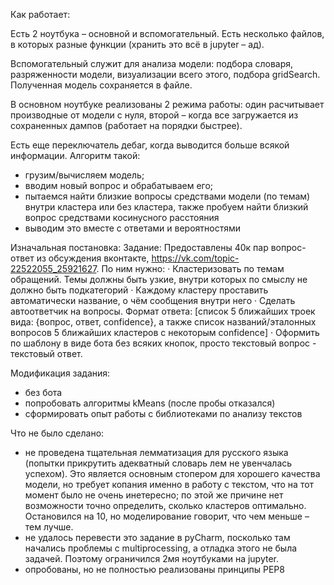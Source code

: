 Как работает:

Есть 2 ноутбука – основной и вспомогательный. Есть несколько файлов, в которых разные функции (хранить это всё в jupyter – ад).

Вспомогательный служит для анализа модели: подбора словаря, разряженности модели, визуализации всего этого, подбора gridSearch. Полученная модель сохраняется в файле.

В основном ноутбуке реализованы 2 режима работы: один расчитывает производные от модели с нуля, второй – когда все загружается из сохраненных дампов (работает на порядки быстрее).

Есть еще переключатель дебаг, когда выводится больше всякой информации.
Алгоритм такой: 
- грузим/вычисляем модель;
- вводим новый вопрос и обрабатываем его;
- пытаемся найти близкие вопросы средствами модели (по темам) внутри кластера или без кластера, также пробуем найти близкий вопрос средствами косинусного расстояния
- выводим это вместе с ответами и вероятностями

Изначальная постановка:
Задание:
Предоставлены 40к пар вопрос-ответ из обсуждения вконтакте, https://vk.com/topic-22522055_25921627. По ним нужно:
·         Кластеризовать по темам обращений. Темы должны быть узкие, внутри которых по смыслу не должно быть подкатегорий
·         Каждому кластеру проставить автоматически название, о чём сообщения внутри него
·         Сделать автоответчик на вопросы. Формат ответа: [список 5 ближайших троек вида: {вопрос, ответ, confidence}, а также список названий/эталонных вопросов 5 ближайших кластеров с некоторым confidence]
·         Оформить по шаблону в виде бота без всяких кнопок, просто текстовый вопрос - текстовый ответ.

Модификация задания:
- без бота
- попробовать алгоритмы kMeans (после пробы отказался)
- сформировать опыт работы с библиотеками по анализу текстов


Что не было сделано:
- не проведена тщательная лемматизация для русского языка (попытки прикрутить адекватный словарь лем не увенчалась успехом). Это является основным стопером для хорошего качества модели, но требует копания именно в работу с текстом, что на тот момент было не очень инетересно; по этой же причине нет возможности точно определить, сколько кластеров оптимально. Остановился на 10, но моделирование говорит, что чем меньше – тем лучше.
- не удалось перевести это задание в pyCharm, посколько там начались проблемы с multiprocessing, а отладка этого не была задачей. Поэтому ограничился 2мя ноутбуками на jupyter.
- опробованы, но не полностью реализованы принципы PEP8
